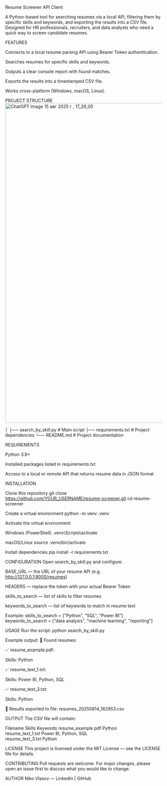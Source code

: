 Resume Screener API Client

A Python-based tool for searching resumes via a local API, filtering them by specific skills and keywords, and exporting the results into a CSV file.
Designed for HR professionals, recruiters, and data analysts who need a quick way to screen candidate resumes.

FEATURES

Connects to a local resume parsing API using Bearer Token authentication.

Searches resumes for specific skills and keywords.

Outputs a clear console report with found matches.

Exports the results into a timestamped CSV file.

Works cross-platform (Windows, macOS, Linux).

PROJECT STRUCTURE
<img width="1536" height="1024" alt="ChatGPT Image 15 авг  2025 г , 17_29_05" src="https://github.com/user-attachments/assets/c347933e-9525-40fa-af43-1b36eb39a85d" />


│
├── search_by_skill.py # Main script
├── requirements.txt # Project dependencies
└── README.md # Project documentation

REQUIREMENTS

Python 3.8+

Installed packages listed in requirements.txt

Access to a local or remote API that returns resume data in JSON format

INSTALLATION

Clone this repository
git clone https://github.com/YOUR_USERNAME/resume-screener.git
cd resume-screener

Create a virtual environment
python -m venv .venv

Activate the virtual environment

Windows (PowerShell)
.venv\Scripts\activate

macOS/Linux
source .venv/bin/activate

Install dependencies
pip install -r requirements.txt

CONFIGURATION
Open search_by_skill.py and configure:

BASE_URL — the URL of your resume API (e.g. http://127.0.0.1:8000/resumes)

HEADERS — replace the token with your actual Bearer Token

skills_to_search — list of skills to filter resumes

keywords_to_search — list of keywords to match in resume text

Example:
skills_to_search = ["Python", "SQL", "Power BI"]
keywords_to_search = ["data analysis", "machine learning", "reporting"]

USAGE
Run the script:
python search_by_skill.py

Example output:
📄 Found resumes:

✅ resume_example.pdf:

Skills: Python



✅ resume_text_1.txt:

Skills: Power BI, Python, SQL



✅ resume_text_3.txt:

Skills: Python



💾 Results exported to file: resumes_20250814_162953.csv

OUTPUT
The CSV file will contain:

Filename	Skills	Keywords
resume_example.pdf	Python	
resume_text_1.txt	Power BI, Python, SQL	
resume_text_3.txt	Python	

LICENSE
This project is licensed under the MIT License — see the LICENSE file for details.

CONTRIBUTING
Pull requests are welcome. For major changes, please open an issue first to discuss what you would like to change.

AUTHOR
Niko Vlasov — LinkedIn | GitHub
